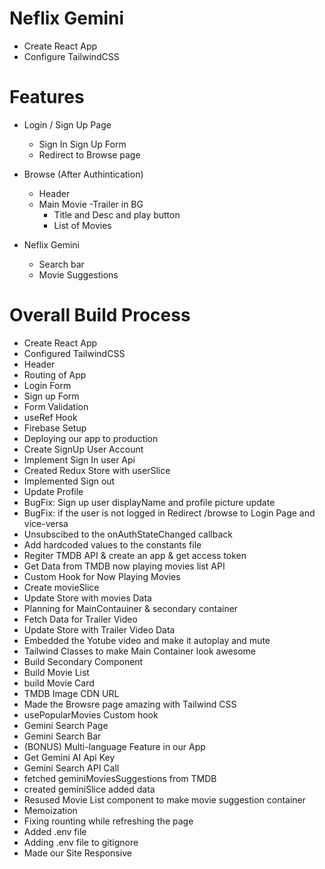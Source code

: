 # Neflix Gemini
- Create React App
- Configure TailwindCSS

# Features

- Login / Sign Up Page
   - Sign In Sign Up Form
   - Redirect to Browse page

- Browse (After Authintication)
  - Header
  - Main Movie
     -Trailer in BG
     - Title and Desc and play button
     - List of Movies

- Neflix Gemini
   - Search bar
   - Movie Suggestions 

# Overall Build Process
- Create React App
- Configured TailwindCSS
- Header
- Routing of App
- Login Form
- Sign up Form
- Form Validation
- useRef Hook
- Firebase Setup
- Deploying our app to production
- Create SignUp User Account
- Implement Sign In user Api
- Created Redux Store with userSlice
- Implemented Sign out
- Update Profile
- BugFix: Sign up user displayName and profile picture update
- BugFix: if the user is not logged in Redirect /browse to Login Page and vice-versa
- Unsubscibed to the onAuthStateChanged callback
- Add hardcoded values to the constants file
- Regiter TMDB API & create an app & get access token
- Get Data from TMDB now playing movies list API
- Custom Hook for Now Playing Movies
- Create movieSlice
- Update Store with movies Data
- Planning for MainContauiner & secondary container
- Fetch Data for Trailer Video
- Update Store with Trailer Video Data
- Embedded the Yotube video and make it autoplay and mute
- Tailwind Classes to make Main Container look awesome
- Build Secondary Component
- Build Movie List
- build Movie Card
- TMDB Image CDN URL
- Made the Browsre page amazing with Tailwind CSS
- usePopularMovies Custom hook
- Gemini Search Page
- Gemini Search Bar
- (BONUS) Multi-language Feature in our App
- Get Gemini AI Api Key
- Gemini Search API Call
- fetched geminiMoviesSuggestions from TMDB
- created geminiSlice added data
- Resused Movie List component to make movie suggestion container
- Memoization
- Fixing rounting while refreshing the page
- Added .env file
- Adding .env file to gitignore
- Made our Site Responsive
